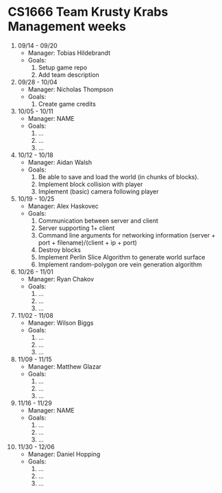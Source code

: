 # CS1666 Team Krusty Krabs Management weeks

1. 09/14 - 09/20
	* Manager: Tobias Hildebrandt
	* Goals:
		1. Setup game repo
		2. Add team description
2. 09/28 - 10/04
	* Manager: Nicholas Thompson
	* Goals:
		1. Create game credits
2. 10/05 - 10/11
	* Manager: NAME
	* Goals:
		1. ...
		1. ...
		1. ...
2. 10/12 - 10/18
	* Manager: Aidan Walsh
	* Goals:
		1. Be able to save and load the world (in chunks of blocks).
		1. Implement block collision with player
		1. Implement (basic) camera following player
2. 10/19 - 10/25
	* Manager: Alex Haskovec
	* Goals:
		1. Communication between server and client
		1. Server supporting 1+ client
		1. Command line arguments for networking information (server + port + filename)/(client + ip + port)
		2. Destroy blocks
		3. Implement Perlin Slice Algorithm to generate world surface 
		4. Implement random-polygon ore vein generation algorithm 
2. 10/26 - 11/01
	* Manager: Ryan Chakov
	* Goals:
		1. ...
		1. ...
		1. ...
2. 11/02 - 11/08
	* Manager: Wilson Biggs
	* Goals:
		1. ...
		1. ...
		1. ...
2. 11/09 - 11/15
	* Manager: Matthew Glazar
	* Goals:
		1. ...
		1. ...
		1. ...
2. 11/16 - 11/29
	* Manager: NAME
	* Goals:
		1. ...
		1. ...
		1. ...
2. 11/30 - 12/06
	* Manager: Daniel Hopping
	* Goals:
		1. ...
		1. ...
		1. ...

